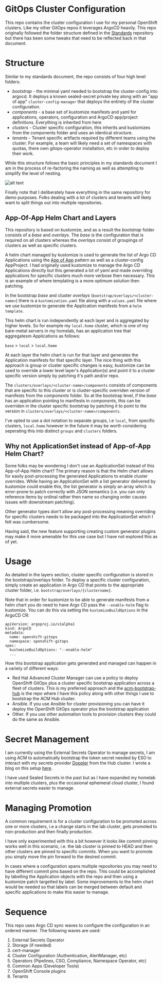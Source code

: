 # GitOps Cluster Configuration

This repo contains the cluster configuration I use for my personal OpenShift clusters. Like my other GitOps repos it leverages ArgoCD heavily. This repo originally followed the folder structure defined in the [Standards](https://github.com/gnunn-gitops/standards) repository but there has been some tweaks that need to be reflected back in that document.

# Structure

Similar to my standards document, the repo consists of four high level folders:

* _bootstrap_  - the minimal yaml needed to bootstrap the cluster-config into argocd. It deploys a known sealed-secret private key along with an "app of app" `cluster-config-manager` that deploys the entirety of the cluster configuration.
* _components_ - a base set of kustomize manifests and yaml for applications, operators, configuration and ArgoCD app/project definitions. Everything is inherited from here
* _clusters_ - Cluster specific configuration, this inherits and kustomizes from the components folder and uses an identical structure.
* _tenants_ - Tenant specific artifacts required by different teams using the cluster. For example, a team will likely need a set of namespaces with quotas, there own gitops-operator installation, etc in order to deploy their work.

While this structure follows the basic principles in my standards document I am in the process of re-factoring the naming as well as attempting to simplify the level of nesting.

![alt text](https://raw.githubusercontent.com/gnunn-gitops/cluster-config/main/docs/img/argocd.png)

Finally note that I deliberately have everything in the same repository for demo purposes. Folks dealing with a lot of clusters and tenants will likely want to split things out into multiple repositories.

## App-Of-App Helm Chart and Layers

This repository is based on kustomize, and as a result the _bootstrap_ folder consists of a _base_ and _overlays_. The _base_ is the configuration that is required on all clusters whereas the _overlays_ consist of groupings of
clusters as well as specific clusters.

A helm chart managed by kustomize is used to generate the list of Argo CD Applications using the [App of App](https://argo-cd.readthedocs.io/en/stable/operator-manual/cluster-bootstrapping/#app-of-apps-pattern) pattern as well as a cluster-config AppProject. I had originally used kustomize to manage the Argo CD Applications directly but this generated a lot of yaml and made overriding applications for specific clusters much more verbose then necessary. This is an example of where templating is a more optimum solution then patching.

In the bootstrap _base_ and cluster _overlays_ (`bootstrap/overlays/<cluster-name>`) there is a `kustomization.yaml` file along with a `values.yaml` file where we use kustomize to generate the Application manifests from a `helm template`.

This helm chart is run independently at each layer and is aggregated by higher levels. So for example my `local.home` cluster, which is one of my bare-metal servers in my homelab, has an application tree that aggregatesm Applications as follows:

`base` > `local` > `local.home`

At each layer the helm chart is run for that layer and generates the Application manifests for that specific layer. The nice thing with this approach is group or cluster specific changes is easy, kustomize can be used to override a lower level layer's Application(s) and point it to a cluster specific version simply by patching it's path and/or repo.

The `clusters/overlays/<cluster-name>/components` consists of components that are specific to this cluster or is cluster-specific overriden version of manifests from the _components_ folder. So at the bootstrap level, if the _base_ has an application pointing to manfiests in _components_, this can be overriden in the cluster specific bootstrap by patching it to point to the version in `clusters/overlays/<cluster-name>/components`.

I've opted to use a dot notation to separate groups, i.e `local`, from specific clusters, `local.home` however in the future it may be worth considering seperating this into distinct `groups` and `clusters` folders.

## Why not ApplicationSet instead of App-of-App Helm Chart?

Some folks may be wondering I don't use an ApplicationSet instead of this App-of-App Helm chart? The primary reason is that the Helm chart allows for easily post-processing the generated Applications to enable cluster overrides. While having an ApplicationSet with a list generator delivered by kustomize could enable this, the list generator is simply an array which is error-prone to patch correctly with JSON semantics (i.e. you can only reference items by ordinal rather then name so changing order causes issues with downstream patching).

Other generator types don't allow any post-processing meaning overriding for specific clusters needs to be packaged into the ApplicationSet which I felt was cumbersome.

Having said, the new feature supporting creating custom generator plugins may make it more amenable for this use case but I have not explored this as of yet.

# Usage

As detailed in the layers section, cluster specific configuration is stored in the bootstrap/overlays folder. To deploy a specific cluster configuration, simply create an application in Argo CD that points to the appropriate cluster folder, i.e. `bootstrap/overlays/{clustername}`.

Note that in order for kustomize to be able to generate manifests from a helm chart you do need to have Argo CD pass the `--enable-helm` flag to kustomize. You can do this via setting the `kustomizeBuildOptions` in the ArgoCD CR:

```
apiVersion: argoproj.io/v1alpha1
kind: ArgoCD
metadata:
  name: openshift-gitops
  namespace: openshift-gitops
spec:
  kustomizeBuildOptions: "--enable-helm"
  ...
```


How this bootstrap application gets generated and managed can happen in a variety of different ways:

* Red Hat Advanced Cluster Manager can use a policy to deploy OpenShift GitOps plus a cluster specific bootstrap application across a fleet of clusters. This is my preferred approach and the [acm-bootstrap-hub](https://github.com/gnunn-gitops/acm-hub-bootstrap) is the repo where I have this policy along with other things I use to bootstrap the ACM Hub cluster.
* Ansible. If you use Ansible for cluster provisioning you can have it deploy the OpenShift GitOps operator plus the bootstrap application
* Other. If you use other automation tools to provision clusters they could do the same as Ansible.

# Secret Management

I am currently using the External Secrets Operator to manage secrets, I am using ACM to automatically bootstrap the token secret needed by ESO to interact with my secrets provider [Doppler](doppler.com) from the Hub cluster. I wrote a blog on this setup [here](https://cloud.redhat.com/blog/external-secrets-operator-and-doppler-with-openshift-gitops).

I have used Sealed Secrets in the past but as I have expanded my homelab into multiple clusters, plus the occasional ephemeral cloud cluster, I found external secrets easier to manage.

# Managing Promotion

A common requirement is for a cluster configuration to be promoted across one or more clusters, i.e a change starts in the lab cluster, gets promoted to non-production and then finally production.

I have only experimented with this a bit however it looks like commit pinning works well in this scenario, i.e. the lab cluster is pinned to HEAD and then other clusters are pinned to specific commits. When you want to promote you simply move the pin forward to the desired commit.

In cases where a configuration spans multiple repositories you may need to have different commit pins based on the repo. This could be accomplished by labelling the Application objects with the repo and then using a kustomize patch targetted by label. Some improvements to the helm chart would be needed so that labels can be merged between default and specific applications to make this easier to manage.

# Sequence

This repo uses Argo CD sync waves to configure the configuration in an ordered manner. The following waves are used:

1. External Secrets Operator
2. Storage (if needed)
3. cert-manager
11. Cluster Configuration (Authentication, AlertManager, etc)
21. Operators (Pipelines, CSO, Compliance, Namespace Operator, etc)
31. Common Apps (Developer Tools)
41. OpenShift Console plugins
51. Tenants
